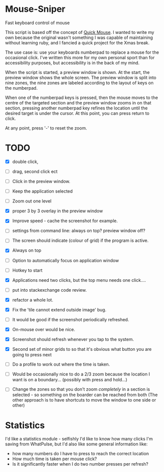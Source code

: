 # Mouse-Sniper
Fast keyboard control of mouse


This script is based off the concept of [Quick Mouse](https://github.com/trishume/QuickMouse). I wanted to write my own because the original wasn't something I was capable of maintaining without learning ruby, and I fancied a quick project for the Xmas break. 

The use case is: use your keyboards numberpad to replace a mouse for the occasional click. I've written this more for my own personal sport than for accessibility purposes, but accessibility is in the back of my mind. 

When the script is started, a preview window is shown. At the start, the preview window shows the whole screen. The preview window is split into nine zones, the nine zones are labeled according to the layout of keys on the numberpad. 

When one of the numberpad keys is pressed, then the mouse moves to the centre of the targeted section and the preview window zooms in on that section, pressing another numberpad key refines the location until the desired target is under the cursor. At this point, you can press return to click. 

At any point, press '-' to reset the zoom.    


# TODO 
 - [x]  double click, 
 - [ ]  drag, second click ect 
 - [ ]  Click in the preview window. 
 - [ ]  Keep the application selected
 - [ ]  Zoom out one level  
 - [x]  proper 3 by 3 overlay in the preview window
 - [x]  Improve speed - cache the screenshot for example. 
 - [ ]  settings from command line: always on top? preview window off? 
 - [ ]  The screen should indicate (colour of grid) if the program is active. 
 - [x]  Always on top
 - [ ]  Option to automatically focus on application window
 - [ ]  Hotkey to start
 - [x]  Applications need two clicks, but the top menu needs one click.... 
 - [ ]  put into stackexchange code review. 
 - [x]  refactor a whole lot.        
 - [x]  Fix the 'tile cannot extend outside image' bug.  
 - [ ]  It would be good if the screenshot periodically refreshed. 
 - [x]  On-mouse over would be nice. 
 - [x]  Screenshot should refresh whenever you tap to the system. 
 - [x]  Second set of minor grids to so that it's obvious what button you are going to press next 
 - [ ]  Do a profile to work out where the time is taken. 
 - [ ]  Would be occasionally nice to do a 2/3 zoom because the location I want is  on a boundary... (possibly with press and hold...) 
 - [ ]  Change the zones so that you don't zoom *completely* in a section is selected - so something on the boarder can be reached from both (The other approach is to have shortcuts to move the window to one side or other) 


# Statistics 
I'd like a statistics module - selfishly I'd like to know how many clicks I'm saving from WhatPulse, but I'd also like some general information like: 
 * how many numbers do I have to press to reach the correct location
 * How much time is taken per mouse click? 
 * Is it significantly faster when I do two number presses per refresh? 


